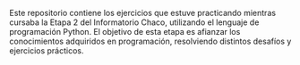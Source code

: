 Este repositorio contiene los ejercicios que estuve practicando mientras cursaba la Etapa 2 del Informatorio Chaco, utilizando el lenguaje de programación Python.
El objetivo de esta etapa es afianzar los conocimientos adquiridos en programación, resolviendo distintos desafíos y ejercicios prácticos.
